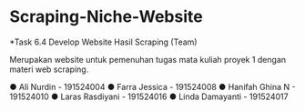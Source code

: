 # Scraping-Niche-Website

*Task 6.4 Develop Website Hasil Scraping (Team)


Merupakan website untuk pemenuhan tugas mata kuliah proyek 1 dengan materi web scraping.

●	Ali Nurdin		    - 191524004
●	Farra Jessica		  - 191524008
●	Hanifah Ghina N		- 191524010
●	Laras Rasdiyani		- 191524016
●	Linda Damayanti		- 191524017
